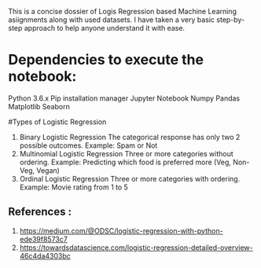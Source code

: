 This is a concise dossier of Logis Regression based Machine Learning asiignments along with used datasets. I have taken a very basic step-by-step approach to help anyone understand it with ease.

# Dependencies to execute the notebook:
Python 3.6.x
Pip installation manager
Jupyter Notebook
Numpy
Pandas
Matplotlib
Seaborn


#Types of Logistic Regression

1. Binary Logistic Regression
The categorical response has only two 2 possible outcomes. Example: Spam or Not
2. Multinomial Logistic Regression
Three or more categories without ordering. Example: Predicting which food is preferred more (Veg, Non-Veg, Vegan)
3. Ordinal Logistic Regression
Three or more categories with ordering. Example: Movie rating from 1 to 5

## References :
1) https://medium.com/@ODSC/logistic-regression-with-python-ede39f8573c7
2) https://towardsdatascience.com/logistic-regression-detailed-overview-46c4da4303bc
